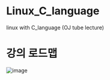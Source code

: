 # Linux_C_language
 linux with C_language (OJ tube lecture)

# 강의 로드맵
![image](https://user-images.githubusercontent.com/55613547/180262719-d72ee29e-cdb5-4df6-a107-d94b5b95341f.png)

